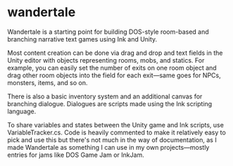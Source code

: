 # wandertale
Wandertale is a starting point for building DOS-style room-based and branching narrative text games using Ink and Unity.

Most content creation can be done via drag and drop and text fields in the Unity editor with objects representing rooms, mobs, and statics. For example, you can easily set the number of exits on one room object and drag other room objects into the field for each exit—same goes for NPCs, monsters, items, and so on.

There is also a basic inventory system and an additional canvas for branching dialogue. Dialogues are scripts made using the Ink scripting language.

To share variables and states between the Unity game and Ink scripts, use VariableTracker.cs. Code is heavily commented to make it relatively easy to pick and use this but there's not much in the way of documentation, as I made Wandertale as something I can use in my own projects—mostly entries for jams like DOS Game Jam or InkJam.
